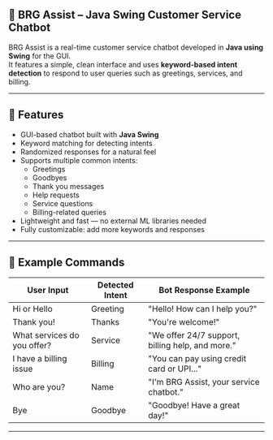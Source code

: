 ## 🤖 BRG Assist – Java Swing Customer Service Chatbot

BRG Assist is a real-time customer service chatbot developed in **Java using Swing** for the GUI.  
It features a simple, clean interface and uses **keyword-based intent detection** to respond to user queries such as greetings, services, and billing.  

---

## 🧠 Features  
- GUI-based chatbot built with **Java Swing**  
- Keyword matching for detecting intents  
- Randomized responses for a natural feel  
- Supports multiple common intents:  
  - Greetings  
  - Goodbyes  
  - Thank you messages  
  - Help requests  
  - Service questions  
  - Billing-related queries  
- Lightweight and fast — no external ML libraries needed  
- Fully customizable: add more keywords and responses  

---

## 💬 Example Commands  

| **User Input**              | **Detected Intent** | **Bot Response Example**                          |  
|------------------------------|---------------------|--------------------------------------------------|  
| Hi or Hello                  | Greeting            | "Hello! How can I help you?"                     |  
| Thank you!                   | Thanks              | "You're welcome!"                                |  
| What services do you offer?  | Service             | "We offer 24/7 support, billing help, and more." |  
| I have a billing issue       | Billing             | "You can pay using credit card or UPI..."        |  
| Who are you?                 | Name                | "I'm BRG Assist, your service chatbot."          |  
| Bye                          | Goodbye             | "Goodbye! Have a great day!"                     |  

---
